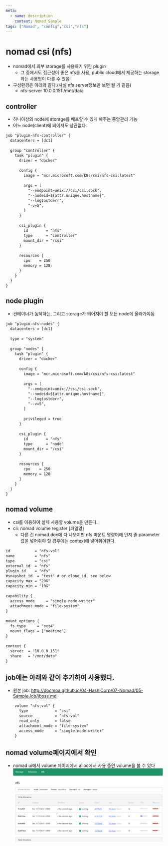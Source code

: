 ```yaml
---
meta:
  - name: description
    content: Nomad Sample
tags: ["Nomad", "config","csi","nfs"]
---
```


# nomad csi (nfs)

- nomad에서 외부 storage를 사용하기 위한 plugin
  - 그 중에서도 접근성이 좋은 nfs를 사용, public cloud에서 제공하는 storage와는 사용법이 다를 수 있음
- 구성환경은 아래와 같다.(사실 nfs server정보만 보면 될 거 같음)
  - nfs-server 10.0.0.151:/mnt/data

## controller
- 하나이상의 node에 storage를 배포할 수 있게 해주는 중앙관리 기능
- 어느 node(client)에 띄어져도 상관없다.
```hcl
job "plugin-nfs-controller" {
  datacenters = [dc1]

  group "controller" {
    task "plugin" {
      driver = "docker"

      config {
        image = "mcr.microsoft.com/k8s/csi/nfs-csi:latest"

        args = [
          "--endpoint=unix://csi/csi.sock",
          "--nodeid=${attr.unique.hostname}",
          "--logtostderr",
          "-v=5",
        ]
      }

      csi_plugin {
        id        = "nfs"
        type      = "controller"
        mount_dir = "/csi"
      }

      resources {
        cpu    = 250
        memory = 128
      }
    }
  }
}

```
## node plugin
- 컨테이너가 동작하는, 그리고 storage가 띄어져야 할 모든 node에 올라가야됨

```hcl
job "plugin-nfs-nodes" {
  datacenters = [dc1]

  type = "system"

  group "nodes" {
    task "plugin" {
      driver = "docker"

      config {
        image = "mcr.microsoft.com/k8s/csi/nfs-csi:latest"

        args = [
          "--endpoint=unix://csi/csi.sock",
          "--nodeid=${attr.unique.hostname}",
          "--logtostderr",
          "--v=5",
        ]

        privileged = true
      }

      csi_plugin {
        id        = "nfs"
        type      = "node"
        mount_dir = "/csi"
      }

      resources {
        cpu    = 250
        memory = 128
      }
    }
  }
}

```

## nomad volume
- csi를 이용하여 실제 사용할 volume을 만든다.
- cli: nomad volume register [파일명]
  - 다른 건 nomad doc에 다 나오지만 nfs 마운트 명령어에 던져 줄 parameter 값을 넣어줘야 할 경우에는 context에 넣어줘야한다.
```hcl
id           = "nfs-vol"
name         = "nfs"
type         = "csi"
external_id  = "nfs"
plugin_id    = "nfs"
#snapshot_id  = "test" # or clone_id, see below
capacity_max = "20G"
capacity_min = "10G"

capability {
  access_mode     = "single-node-writer"
  attachment_mode = "file-system"
}

mount_options {
  fs_type     = "ext4"
  mount_flags = ["noatime"]
}

context {
  server  = "10.0.0.151"
  share   = "/mnt/data"
}
```

## job에는 아래와 같이 추가하여 사용했다.
- 원본 job: <http://docmoa.github.io/04-HashiCorp/07-Nomad/05-SampleJob/jboss.md>
```hcl
    volume "nfs-vol" {
      type            = "csi"
      source          = "nfs-vol"
      read_only       = false
      attachment_mode = "file-system"
      access_mode     = "single-node-writer"
    }
```
## nomad volume페이지에서 확인
- nomad ui에서 volume 페이지에서 alloc에서 사용 중인 volume을 볼 수 있다
![](../05-SampleJob/image/nfs-csi.png)